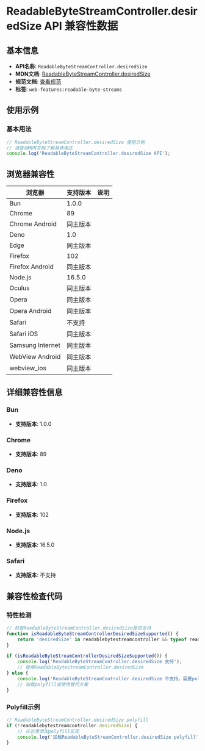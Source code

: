 # ReadableByteStreamController.desiredSize API 兼容性数据

## 基本信息

- **API名称**: `ReadableByteStreamController.desiredSize`
- **MDN文档**: [ReadableByteStreamController.desiredSize](https://developer.mozilla.org/docs/Web/API/ReadableByteStreamController/desiredSize)
- **规范文档**: [查看规范](https://streams.spec.whatwg.org/#ref-for-rbs-controller-desired-size②)
- **标签**: `web-features:readable-byte-streams`

## 使用示例

### 基本用法

```javascript
// ReadableByteStreamController.desiredSize 使用示例
// 请查阅MDN文档了解具体用法
console.log('ReadableByteStreamController.desiredSize API');
```

## 浏览器兼容性

| 浏览器 | 支持版本 | 说明 |
|--------|----------|------|
| Bun | 1.0.0 |  |
| Chrome | 89 |  |
| Chrome Android | 同主版本 |  |
| Deno | 1.0 |  |
| Edge | 同主版本 |  |
| Firefox | 102 |  |
| Firefox Android | 同主版本 |  |
| Node.js | 16.5.0 |  |
| Oculus | 同主版本 |  |
| Opera | 同主版本 |  |
| Opera Android | 同主版本 |  |
| Safari | 不支持 |  |
| Safari iOS | 同主版本 |  |
| Samsung Internet | 同主版本 |  |
| WebView Android | 同主版本 |  |
| webview_ios | 同主版本 |  |

## 详细兼容性信息

### Bun

- **支持版本**: 1.0.0

### Chrome

- **支持版本**: 89

### Deno

- **支持版本**: 1.0

### Firefox

- **支持版本**: 102

### Node.js

- **支持版本**: 16.5.0

### Safari

- **支持版本**: 不支持

## 兼容性检查代码

### 特性检测

```javascript
// 检查ReadableByteStreamController.desiredSize是否支持
function isReadableByteStreamControllerDesiredSizeSupported() {
    return 'desiredSize' in readablebytestreamcontroller && typeof readablebytestreamcontroller.desiredSize === 'function';
}

if (isReadableByteStreamControllerDesiredSizeSupported()) {
    console.log('ReadableByteStreamController.desiredSize 支持');
    // 使用ReadableByteStreamController.desiredSize
} else {
    console.log('ReadableByteStreamController.desiredSize 不支持，需要polyfill');
    // 加载polyfill或使用替代方案
}
```

### Polyfill示例

```javascript
// ReadableByteStreamController.desiredSize polyfill
if (!readablebytestreamcontroller.desiredSize) {
    // 在这里添加polyfill实现
    console.log('加载ReadableByteStreamController.desiredSize polyfill');
}
```

